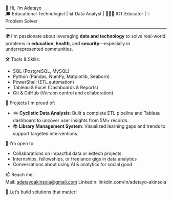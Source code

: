 👋 Hi, I’m Adetayo  
🎓 Educational Technologist | 📊 Data Analyst | 🧑🏽‍🏫 ICT Educator | 💡 Problem Solver  

---

🌍 I'm passionate about leveraging **data and technology** to solve real-world problems in **education, health**, and **security**—especially in underrepresented communities.  

🛠️ Tools & Skills:  
- SQL (PostgreSQL, MySQL)  
- Python (Pandas, NumPy, Matplotlib, Seaborn)  
- PowerShell (ETL automation)  
- Tableau & Excel (Dashboards & Reports)  
- Git & GitHub (Version control and collaboration)  

📁 Projects I'm proud of:  
- 🚲 **Cyclistic Data Analysis**: Built a complete ETL pipeline and Tableau dashboard to uncover user insights from 5M+ records.  
- 📚 **Library Management System**: Visualized learning gaps and trends to support targeted interventions.  

💬 I'm open to:  
- Collaborations on impactful data or edtech projects  
- Internships, fellowships, or freelance gigs in data analytics  
- Conversations about using AI & analytics for social good  

📫 Reach me:  
Mail: adetayoakinsola@gmail.com 
LinkedIn: linkdin.com/in/adetayo-akinsola  

🚀 Let’s build solutions that matter!
